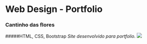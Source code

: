 # Web Design - Portfolio
### Cantinho das flores
#####HTML, CSS, Bootstrap
*Site desenvolvido para portfolio.*
![](https://github.com/jenifferazevedo/catinho-das-flores/blob/master/img/cantinho-das-flores.png)


